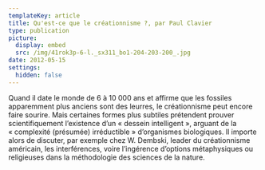 ```yaml
---
templateKey: article
title: Qu'est-ce que le créationnisme ?, par Paul Clavier
type: publication
picture:
  display: embed
  src: /img/41rok3p-6-l._sx311_bo1-204-203-200_.jpg
date: 2012-05-15
settings:
  hidden: false
---
```

Quand il date le monde de 6 à 10 000 ans et affirme que les fossiles apparemment plus anciens sont des leurres, le créationnisme peut encore faire sourire. Mais certaines formes plus subtiles prétendent prouver scientifiquement l’existence d’un « dessein intelligent », arguant de la « complexité (présumée) irréductible » d’organismes biologiques. Il importe alors de discuter, par exemple chez W. Dembski, leader du créationnisme américain, les interférences, voire l’ingérence d’options métaphysiques ou religieuses dans la méthodologie des sciences de la nature.